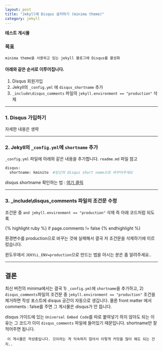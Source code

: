 ```yaml
---
layout: post
title: "Jekyll에 Disqus 설치하기 (minima theme)"
category: jekyll
---
```


__테스트 게시물__  
### 목표 ###
```
minima theme을 사용하고 있는 jekyll 블로그에 Disqus를 활성화
```



#### 아래와 같은 순서로 이루어집니다.
1. Disqus 회원가입
2. Jekyll의 `_config.yml` 에 `disqus_shortname` 추가
3. `_include\disqus_comments` 파일의 `jekyll.environment == "production"` 삭제

***




### 1. Disqus 가입하기


자세한 내용은 생략


***



### 2. Jekyll의 `_config.yml`에 `shortname` 추가


`_config.yml` 파일에 아래와 같은 내용을 추가합니다.
`readme.md` 파일 참고


```sh
disqus:
  shortname: kminito  #당신의 disqus short name으로 바꾸어주세요
```
disqus shortname 확인하는 법 : [여기 클릭](https://help.disqus.com/customer/portal/articles/466208)

***


### 3. _include\disqus_comments 파일의 조건문 수정

조건문 중 `and jekyll.environment == "production"` 삭제
즉 아래 코드처럼 되도록

{% highlight ruby %}
if page.comments != false
{% endhighlight %}

환경변수를 production으로 바꾸는 것에 실패해서 결국 저 조건문을 삭제하기에 이르렀습니다.

윈도우에서 `JEKYLL_ENV=production`으로 만드는 법을 아시는 분은 좀 알려주세요..


***


## 결론

최신 버전의 minima에서는 결국 1) `_config.yml`에 `shortname`을 추가하고, 2) `disqus_comments`파일의 조건문 중
 `jekyll.environment == "production"` 조건을 제거하면 작성 포스트에 disqus 공간이 자동으로 생깁니다. 물론 front matter 에서 comments : false를 주면 그 게시물은 disqus가 안 뜹니다.

 disqus 가이드에 있는 `Universal Embed Code`를 따로 붙여넣기 하지 않아도 되는 이유는 그 코드가 이미 `disqus_comments` 파일에 들어있기 때문입니다. shortname만 잘 적어주면 됩니다.


```
 이 게시물은 작성중입니다. 깃이라는 게 익숙하지 않아서 이렇게 커밋을 많이 해도 되는 건지..
```
